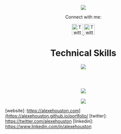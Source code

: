 <p align="center">
  <img src="https://i.imgur.com/jNkozgG.jpg" />
</p>

<div align=center>
  <p>Connect with me:</p>
  <a href="https://aeh-portfolio.netlify.app/" target="_blank">
  <img src="https://cdn.jsdelivr.net/gh/dmhendricks/signature-social-icons/icons/round-flat-filled/50px/www.png" alt="Twitter" title="Twitter" width="35" height="35" />
  </a>
  <a href="https://www.linkedin.com/in/alexehouston" target="_blank">
  <img src="https://cdn.jsdelivr.net/gh/dmhendricks/signature-social-icons/icons/round-flat-filled/50px/linkedin.png" alt="Twitter" title="Twitter" width="35" height="35" />
  </a>
</div>

<h1 align=center>Technical Skills</h1>

<div align=center>
<img src="https://skillicons.dev/icons?i=js,py,html,css,nodejs,express,react,django,mongodb,postgres,aws,heroku,vscode,ps,ai" />
</div>

<br /><br />

<div align=center>
  <a href="https://github.com/anuraghazra/convoychat">
    <img align="center" src="https://github-readme-stats.vercel.app/api?username=alexehouston&theme=chartreuse-dark&show_icons=true" />
  </a>
  <br /><br />
  <a href="https://github.com/anuraghazra/github-readme-stats">
    <img align="center" src="https://github-readme-stats.vercel.app/api/top-langs/?username=alexehouston&layout=compact&theme=chartreuse-dark" />
  </a>
 </div>

[website]: https://alexehouston.com](https://alexehouston.github.io/portfolio/
[twitter]: https://twitter.com/alexehouston
[linkedin]: https://www.linkedin.com/in/alexehouston
